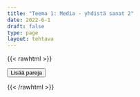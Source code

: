 ```yaml
---
title: "Teema 1: Media - yhdistä sanat 2"
date: 2022-6-1
draft: false
type: page
layout: tehtava
---
```

{{< rawhtml >}}
<link rel="stylesheet" type="text/css" href="/css/yhdistely.css"/>
<div id="nappulat">
<button id="lisaa">
Lisää pareja
</button>
</div>
<div id="kaikki"></div>
<div id="tehtava" class="grid grid-cols-2">
 <div><ul id="terms"> </ul></div>
 <div><ul id="defs"> </ul></div>

</div>


<script> 
 
 //Execute a JavaScript immediately after a page has been loaded
window.onload = function() {

  //Data for terms and definitions. This can be stored in a separate .js file, in a JSON file or here in the main file
  var data = {
    terms: [{
     index: 0, text: 'mainostaulu'
}, { index: 1, text: 'tuoreimmat uutiset'
}, { index: 2, text: 'sensuuri, valvonta'
}, { index: 3, text: 'kuluttaja'
}, { index: 4, text: 'tarkastaa faktat'
}, { index: 5, text: 'valeuutinen'
}, { index: 6, text: 'valtamedia'
}, { index: 7, text: 'joukkotiedotusvälineet, massamedia'
}, { index: 8, text: 'median puolueellisuus'
}, { index: 9, text: 'medialukutaito'
}, { index: 10, text: 'tiedotusväline'
}, { index: 11, text: 'multimedia (monia mediamuotoja yhdistelevä media)'
}, { index: 12, text: 'uutiskatsaus'
}, { index: 13, text: 'uutisarvoinen, uutiskynnyksen ylittävä'
}, { index: 14, text: 'kohdeyleisö'
}, { index: 15, text: 'kuuluttaja'
}, { index: 16, text: 'uutisankkuri'
}, { index: 17, text: 'lähetys, lähettää ohjelmaa'
}, { index: 18, text: 'kanava'
}, { index: 19, text: 'kommentaattori, selostaja'
}, { index: 20, text: 'mainos(-elokuva)'
}, { index: 21, text: '(live-)kuvamateriaali'
}, { index: 22, text: 'taajuus'
}, { index: 23, text: 'uutistenlukija'
}, { index: 24, text: 'juontaja'
}, { index: 25, text: 'paras katselu-/kuunteluaika'
}, { index: 26, text: 'televisioida'
}, { index: 27, text: 'säätoimittaja'
}, { index: 28, text: 'mainos, ilmoitus'
}, { index: 29, text: 'artikkeli'
}, { index: 30, text: 'täysikokoinen (laatu-)sanomalehti'
}, { index: 31, text: 'artikkelin kirjoittajan nimi / nimen paikka'
}, { index: 32, text: 'kuvateksti'
}, { index: 33, text: 'levikki'
}, { index: 34, text: 'kolumni, mielipidekirjoitus'
}, { index: 35, text: 'kolumnisti'
}, { index: 36, text: 'sarjakuva'
}, { index: 37, text: 'tekijänoikeus'
}, { index: 38, text: 'kirjeenvaihtaja'
}, { index: 39, text: 'uutispeitto, uutisointi'
}, { index: 40, text: 'painos, (lehden) numero'
}, { index: 41, text: 'päätoimittaja'
}, { index: 42, text: 'pääkirjoitus'
}, { index: 43, text: 'erikoisartikkeli'
}, { index: 44, text: 'otsikko'
}, { index: 45, text: 'tutkiva journalismi'
}, { index: 46, text: 'lehden numero'
}, { index: 47, text: 'toimittaja, journalisti'
}, { index: 48, text: 'taitto, asettelu, ulkoasu'
}, { index: 49, text: 'aikakauslehti'
}, { index: 50, text: 'uutistoimisto'
}, { index: 51, text: 'sanomalehti'
}, { index: 52, text: 'aikakauslehti'
}, { index: 53, text: 'lehdistö'
}, { index: 54, text: 'painomedia'
}, { index: 55, text: 'julkaisu'
}, { index: 56, text: 'kustantaja, kustantamo'
}, { index: 57, text: 'reportteri'
}, { index: 58, text: 'jymyuutinen, skuuppi'
}, { index: 59, text: 'tilata (lehteä)'
}, { index: 60, text: 'tilaus'
}, { index: 61, text: 'iltapäivälehti'
}, { index: 62, text: 'keltainen lehdistö, sensaatiolehdistö'
}, { index: 63, text: 'algoritmi'
}, { index: 64, text: 'sovellus'
}, { index: 65, text: 'banneri, mainospalkki'
}, { index: 66, text: 'klikkiotsikko'
}, { index: 67, text: 'joukkoistaminen, yleisön osallistaminen'
}, { index: 68, text: 'syöte, uutissyöte'
}, { index: 69, text: 'suoratoisto'
}, { index: 70, text: 'meemi'
}, { index: 71, text: 'maksumuuri'
}, { index: 72, text: 'podcast, verkossa julkaistu äänitallenne'
}, { index: 73, text: 'julkaista, julkaisu'
}, { index: 74, text: 'hakukone'
}, { index: 75, text: 'suoratoistoalusta'
}, { index: 76, text: 'tägi, merkintä, tunniste, tägätä, merkitä'
}, { index: 77, text: 'muodikas, suosittu'
}, { index: 78, text: 'trolli, ihminen, joka provosoi kommenteillaan netissä'
}, { index: 79, text: 'tviitti; tviitata, julkaista tviitti'
}, { index: 80, text: 'katsoja'
}, { index: 81, text: 'vlogi, videoblogi'
}, { index: 82, text: 'viraali, nopean internetsuosion saanut asia tai tapahtuma'

},
    ],
    definitions: [{
     index: 0, text: 'billboard'
}, { index: 1, text: 'breaking news'
}, { index: 2, text: 'censorship'
}, { index: 3, text: 'consumer'
}, { index: 4, text: 'fact-check'
}, { index: 5, text: 'fake news'
}, { index: 6, text: 'mainstream media'
}, { index: 7, text: 'mass media'
}, { index: 8, text: 'media bias'
}, { index: 9, text: 'media literacy'
}, { index: 10, text: 'media outlet'
}, { index: 11, text: 'multimedia'
}, { index: 12, text: 'news bulletin'
}, { index: 13, text: 'newsworthy'
}, { index: 14, text: 'target audience'
}, { index: 15, text: 'announcer'
}, { index: 16, text: 'anchor'
}, { index: 17, text: 'broadcast'
}, { index: 18, text: 'channel'
}, { index: 19, text: 'commentator'
}, { index: 20, text: 'commercial'
}, { index: 21, text: '(live) footage'
}, { index: 22, text: 'frequency'
}, { index: 23, text: 'newsreader'
}, { index: 24, text: 'presenter'
}, { index: 25, text: 'prime time'
}, { index: 26, text: 'televise'
}, { index: 27, text: 'weather reporter'
}, { index: 28, text: 'advertisement, advert, ad'
}, { index: 29, text: 'article'
}, { index: 30, text: 'broadsheet'
}, { index: 31, text: 'byline'
}, { index: 32, text: 'caption'
}, { index: 33, text: 'circulation'
}, { index: 34, text: 'column'
}, { index: 35, text: 'columnist'
}, { index: 36, text: 'comic strip'
}, { index: 37, text: 'copyright'
}, { index: 38, text: 'correspondent'
}, { index: 39, text: 'coverage'
}, { index: 40, text: 'edition'
}, { index: 41, text: 'editor (-in-chief)'
}, { index: 42, text: 'editorial'
}, { index: 43, text: 'feature'
}, { index: 44, text: 'headline'
}, { index: 45, text: 'investigative journalism'
}, { index: 46, text: 'issue'
}, { index: 47, text: 'journalist'
}, { index: 48, text: 'layout'
}, { index: 49, text: 'magazine'
}, { index: 50, text: 'news agency'
}, { index: 51, text: 'newspaper'
}, { index: 52, text: 'periodical'
}, { index: 53, text: 'the press'
}, { index: 54, text: 'print media'
}, { index: 55, text: 'publication'
}, { index: 56, text: 'publisher'
}, { index: 57, text: 'reporter'
}, { index: 58, text: 'scoop'
}, { index: 59, text: 'subscribe to'
}, { index: 60, text: 'subscription'
}, { index: 61, text: 'tabloid'
}, { index: 62, text: 'tabloid journalism, yellow journalism'
}, { index: 63, text: 'algorithm'
}, { index: 64, text: 'application, app'
}, { index: 65, text: 'banner'
}, { index: 66, text: 'clickbait'
}, { index: 67, text: 'crowdsourcing'
}, { index: 68, text: 'feed'
}, { index: 69, text: 'livestream'
}, { index: 70, text: 'meme'
}, { index: 71, text: 'paywall'
}, { index: 72, text: 'podcast'
}, { index: 73, text: 'post'
}, { index: 74, text: 'search engine'
}, { index: 75, text: 'streaming platform'
}, { index: 76, text: 'tag'
}, { index: 77, text: 'trending'
}, { index: 78, text: 'troll'
}, { index: 79, text: 'tweet'
}, { index: 80, text: 'viewer'
}, { index: 81, text: 'vlog (video blog)'
}, { index: 82, text: 'viral'
},

    ],
    //this creates matches for indexes. This is a sort of an Answer Sheet
    pairs: {
      0: 0,
      1: 1,
      2: 2,
      3: 3,
      4: 4,
      5: 5,
      6: 6,
      7: 7,
      8: 8,
      9: 9,
      10: 10,
      11: 11,
      12: 12,
      13: 13,
      14: 14,
      15: 15,
      16: 16,
      17: 17,
      18: 18,
      19: 19,
      20: 20,
      21: 21,
      22: 22,
      23: 23,
      24: 24,
      25: 25,
      26: 26,
      27: 27,
      28: 28,
      29: 29,
      30: 30,
      31: 31,
      32: 32,
      33: 33,
      34: 34,
      35: 35,
      36: 36,
      37: 37,
      38: 38,
      39: 39,
      40: 40,
      41: 41,
      42: 42,
      43: 43,
      44: 44,
      45: 45,
      46: 46,
      47: 47,
      48: 48,
      49: 49,
      50: 50,
      51: 51,
      52: 52,
      53: 53,
      54: 54,
      55: 55,
      56: 56,
      57: 57,
      58: 58,
      59: 59,
      60: 60,
      61: 61,
      62: 62,
      63: 63,
      64: 64,
      65: 65,
      66: 66,
      67: 67,
      68: 68,
      69: 69,
      70: 70,
      71: 71,
      72: 72,
      73: 73,
      74: 74,
      75: 75,
      76: 76,
      77: 77,
      78: 78,
      79: 79,
      80: 80,
      81: 81,
      82: 82,
    }
  };
    
for (var a=[],i=0;i<83;++i) a[i]=i;

function shufflee(array) {
  var tmp, current, top = array.length;
  if(top) while(--top) {
    current = Math.floor(Math.random() * (top + 1));
    tmp = array[current];
    array[current] = array[top];
    array[top] = tmp;
  }
  return array;
}

a = shufflee(a);
  

  var selectedTerm = null, //to make sure none is selected onload
    selectedDef = null,
    termsContainer = document.querySelector("#terms"), //list of terms
    defsContainer = document.querySelector("#defs"); //list of definitions

  //This function takes two arguments, that is one term and one def to compare if they match. It returns True or False after compairing values of the "pairs" object property.     
  function isMatch(termIndex, defIndex) {
    return data.pairs[termIndex] === defIndex;
  }

  //This function adds HTML elements and content to the specified container (UL).
  function createListHTML(list, container) {
    container.innerHTML = ""; //first, clean up any existing LI elements
    for (var i = 0; i < 83; i++) {
      container.innerHTML = container.innerHTML + "<li data-index='" + list[i]["index"] + "'>" + "<span>" + list[i]["text"] + "</span>" + "</li>";

    }
  }

function addCSS(css){
  var elem=document.createElement('style');
  if(elem.styleSheet && !elem.sheet)elem.styleSheet.cssText=css;
  else elem.appendChild(document.createTextNode(css));
  document.getElementsByTagName('head')[0].appendChild(elem); 
}

  createListHTML(data.terms, termsContainer);
  createListHTML(data.definitions, defsContainer);

  //listen for a "click" event on a list of Terms and store the clicked object in the target object
  termsContainer.addEventListener("click", function(e) {
    var target = e.target.parentNode;
    if (target.className === "score")
      return;
    var termIndex = Number(target.getAttribute("data-index"));
    //the condition is that only one LI can be selected
    if (selectedTerm !== null && selectedTerm !== termIndex) {
      termsContainer.querySelector("li[data-index='" + selectedTerm + "']").removeAttribute("data-selected");
    }

    //deletion of the decoration
    if (target.hasAttribute("data-selected")) {
      target.removeAttribute("data-selected");
      selectedTerm = null;
    }
    //selecting on click	
    else {
      target.setAttribute("data-selected", true);
      selectedTerm = termIndex;
    }

    if (selectedTerm !== null && selectedDef !== null) {
      var term = document.querySelector("#terms [data-index='" + selectedTerm + "']");
      var def = document.querySelector("#defs [data-index='" + selectedDef + "']");
      if (isMatch(selectedTerm, selectedDef)) {
				term.className = "score";
        def.className = "score";
  			numero++;
   			term.style.order = (numero);
   			def.style.order = (numero);
            }
      selectedTerm = null;
      selectedDef = null;
      term.removeAttribute("data-selected");
      def.removeAttribute("data-selected");
			    }
  })

  defsContainer.addEventListener("click", function(e) {
    var target = e.target.parentNode;
    if (target.className === "score")
      return;
    var defIndex = Number(target.getAttribute("data-index"));
    var defText = Number(target.getAttribute("data-index"))

    if (selectedDef !== null && selectedDef !== defIndex) {
      defsContainer.querySelector("li[data-index='" + selectedDef + "']").removeAttribute("data-selected");
    }

    if (target.hasAttribute("data-selected"))
      target.removeAttribute("data-selected");
    else
      target.setAttribute("data-selected", true);
    selectedDef = Number(target.getAttribute("data-index"));
    if (selectedTerm !== null && selectedDef !== null) {
      //var term = document.querySelector("#terms [data-index='"+selectedTerm+"']");
      var term = termsContainer.querySelector("[data-index='" + selectedTerm + "']");
      //var def = document.querySelector("#defs [data-index='"+selectedDef+"']");
      var def = defsContainer.querySelector("[data-index='" + selectedDef + "']");
      if (isMatch(selectedTerm, selectedDef)) {
				term.className = "score";
        def.className = "score";
  			numero++;
   			term.style.order = (numero);
   			def.style.order = (numero);
       }
      
      selectedTerm = null; //poista napautusten valinta
      selectedDef = null; //poista napautusten valinta
      term.removeAttribute("data-selected");
      def.removeAttribute("data-selected");
    }
  })

  function shuffle() {
    randomSort(data.terms)
    randomSort(data.definitions)
    createListHTML(data.terms, termsContainer)
    createListHTML(data.definitions, defsContainer)
    addCSS("div#tehtava li[data-index]{display: none;}")
    addCSS("div#tehtava li[data-index='" + a[0] + "']{display: flex;}")
		addCSS("div#tehtava li[data-index='" + a[1] + "']{display: flex;}")
    addCSS("div#tehtava li[data-index='" + a[2] + "']{display: flex;}")
    addCSS("div#tehtava li[data-index='" + a[3] + "']{display: flex;}")
    addCSS("div#tehtava li[data-index='" + a[4] + "']{display: flex;}")
    addCSS("div#tehtava li[data-index='" + a[5] + "']{display: flex;}")
  }
  
  
  
  function randomSort(array) {
    var currentIndex = array.length,
      temporaryValue, randomIndex;

    // While there remain elements to shuffle...

    while (currentIndex !== 0) {

      // Pick a remaining element...
      randomIndex = Math.floor(Math.random() * currentIndex);
      currentIndex -= 1;

      // And swap it with the current element. SWAP
      temporaryValue = array[currentIndex];
      array[currentIndex] = array[randomIndex];
      array[randomIndex] = temporaryValue;
    }

    return array;
  }

  shuffle(); 
  
document.getElementById("lisaa").addEventListener("click", function() {
        h++;
        addCSS("div#tehtava li[data-index='" + a[h] + "']{display: flex;}")
				h++;
        addCSS("div#tehtava li[data-index='" + a[h] + "']{display: flex;}")
				h++;
        addCSS("div#tehtava li[data-index='" + a[h] + "']{display: flex;}")
				h++;
        addCSS("div#tehtava li[data-index='" + a[h] + "']{display: flex;}")
				h++;
        addCSS("div#tehtava li[data-index='" + a[h] + "']{display: flex;}")
				h++;
        addCSS("div#tehtava li[data-index='" + a[h] + "']{display: flex;}")
if(h>87){$("#kaikki").html("Kaikki lisätty jo!"); }      })
  }

var numero = 0;
var h = 6;
</script>
{{< /rawhtml >}}